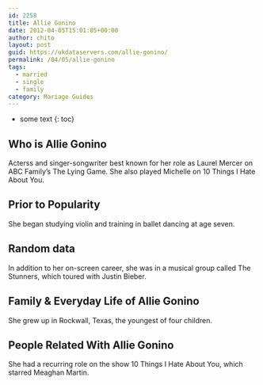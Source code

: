 ```yaml
---
id: 2258
title: Allie Gonino
date: 2012-04-05T15:01:05+00:00
author: chito
layout: post
guid: https://ukdataservers.com/allie-gonino/
permalink: /04/05/allie-gonino  
tags:
  - married
  - single
  - family
category: Mariage Guides
---
```


* some text
{: toc}


## Who is  Allie Gonino
                  
                  
                  
Acterss and singer-songwriter best known for her role as Laurel Mercer on ABC Family&#8217;s The Lying Game. She also played Michelle on 10 Things I Hate About You.
                  
                
                
                
## Prior to Popularity 
                  
                  
                  
She began studying violin and training in ballet dancing at age seven.
                  
                
                
                
## Random data 
                  
                  
                  
In addition to her on-screen career, she was in a musical group called The Stunners, which toured with Justin Bieber.
                  
                
                
                
## Family & Everyday Life of Allie Gonino
                  
                  
                  
She grew up in Rockwall, Texas, the youngest of four children.
                  
                
                
                
## People Related With  Allie Gonino
                  
                  
                  
She had a recurring role on the show 10 Things I Hate About You, which starred Meaghan Martin.
                  
                
              
            
          
          
          
    
    
  

